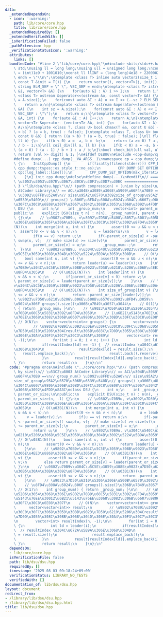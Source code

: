 ```yaml
---
data:
  _extendedDependsOn:
  - icon: ':warning:'
    path: lib/core/core.hpp
    title: lib/core/core.hpp
  _extendedRequiredBy: []
  _extendedVerifiedWith: []
  _isVerificationFailed: false
  _pathExtension: hpp
  _verificationStatusIcon: ':warning:'
  attributes:
    links: []
  bundledCode: "#line 2 \"lib/core/core.hpp\"\n#include <bits/stdc++.h>\nusing namespace\
    \ std;\nusing ll = long long;\nusing ull = unsigned long long;\nconst int INF\
    \ = (int)1e9 + 1001010;\nconst ll llINF = (long long)4e18 + 22000020;\nconst string\
    \ endn = \"\\n\";\ntemplate <class T> inline auto vector2(size_t i, size_t j,\
    \ const T &init = T()) {\n    return vector(i, vector<T>(j, init));\n}\nconst\
    \ string ELM_SEP = \" \", VEC_SEP = endn;\ntemplate <class T> istream &operator>>(istream\
    \ &i, vector<T> &A) {\n    for(auto &I : A) i >> I;\n    return i;\n}\ntemplate\
    \ <class T> ostream &operator<<(ostream &o, const vector<T> &A) {\n    int sz\
    \ = A.size();\n    for(const auto &I : A) o << I << (--sz ? ELM_SEP : \"\");\n\
    \    return o;\n}\ntemplate <class T> ostream &operator<<(ostream &o, const vector<vector<T>>\
    \ &A) {\n    int sz = A.size();\n    for(const auto &I : A) o << I << (--sz ?\
    \ VEC_SEP : \"\");\n    return o;\n}\ntemplate <class T> vector<T> &operator++(vector<T>\
    \ &A, int) {\n    for(auto &I : A) I++;\n    return A;\n}\ntemplate <class T>\
    \ vector<T> &operator--(vector<T> &A, int) {\n    for(auto &I : A) I--;\n    return\
    \ A;\n}\ntemplate <class T, class U> bool chmax(T &a, const U &b) { return ((a\
    \ < b) ? (a = b, true) : false); }\ntemplate <class T, class U> bool chmin(T &a,\
    \ const U &b) { return ((a > b) ? (a = b, true) : false); }\nll floor_div(ll a,\
    \ ll b) {\n    if(b < 0) a = -a, b = -b;\n    return (a >= 0) ? a / b : (a + 1)\
    \ / b - 1;\n}\nll ceil_div(ll a, ll b) {\n    if(b < 0) a = -a, b = -b;\n    return\
    \ (a > 0) ? (a - 1) / b + 1 : a / b;\n}\nbool check_bit(ull val, ull digit) {\
    \ return (val >> digit) & 1; }\n#ifdef DEBUG\n#include <cpp-dump/cpp-dump.hpp>\n\
    #define dump(...) cpp_dump(__VA_ARGS__)\nnamespace cp = cpp_dump;\nstruct InitCppDump\
    \ {\n    InitCppDump() {\n        if(!isatty(fileno(stderr))) CPP_DUMP_SET_OPTION(es_style,\
    \ cpp_dump::types::es_style_t::no_es);\n        CPP_DUMP_SET_OPTION(log_label_func,\
    \ cp::log_label::line());\n        CPP_DUMP_SET_OPTION(max_iteration_count, 30);\n\
    \    }\n} init_cpp_dump;\n#else\n#define dump(...)\n#endif\n// ====================\
    \ \u3053\u3053\u307E\u3067\u30C6\u30F3\u30D7\u30EC ====================\n#line\
    \ 3 \"lib/dsu/dsu.hpp\"\n// (path compression) + (union by size)\n// \u53C2\u8003\
    \ AtCoder Library\n// == ACL\u304B\u3089\u306E\u5909\u66F4\u70B9 ==\n// group_num()\
    \ \u3092\u8FFD\u52A0\n// size\u95A2\u6570\u3092size_of_group\u95A2\u6570\u306B\
    \u6539\u540D\n// groups() \u306E\u8FD4\u308A\u5024\u304C\u6607\u9806\u306B\u30BD\
    \u30FC\u30C8\u6E08\u307F\u3067\u3042\u308B\u3053\u3068\u3092\u4FDD\u8A3C\nclass\
    \ DSU {\n    int n;\n    int _group_num;\n    vector<int> parent_or_size;\n\n\
    public:\n    explicit DSU(size_t n) : n(n), _group_num(n), parent_or_size(n, -1)\
    \ {}\n\n    // \u9802\u70B9u, v\u3092\u7D50\u5408\u3057\u3001\u305D\u308C\u3089\
    \u306E\u65B0\u305F\u306A\u30EA\u30FC\u30C0\u30FC\u3092\u8FD4\u3059\n    // O(\u03B1\
    (N))\n    int merge(int u, int v) {\n        assert(0 <= u && u < n);\n      \
    \  assert(0 <= v && v < n);\n        u = leader(u);\n        v = leader(v);\n\
    \        if(u == v) return u;\n        if(-parent_or_size[u] < -parent_or_size[v])\
    \ swap(u, v);  // make size(u) >= size(v)\n        parent_or_size[u] += parent_or_size[v];\n\
    \        parent_or_size[v] = u;\n        _group_num--;\n        return u;\n  \
    \  }\n\n    // \u9802\u70B9u, v\u304C\u540C\u3058\u9023\u7D50\u6210\u5206\u306B\
    \u5C5E\u3059\u308B\u304B\u3092\u5224\u5B9A\u3059\u308B\n    // O(\u03B1(N))\n\
    \    bool same(int u, int v) {\n        assert(0 <= u && u < n);\n        assert(0\
    \ <= v && v < n);\n        return leader(u) == leader(v);\n    }\n\n    // \u9802\
    \u70B9v\u304C\u5C5E\u3059\u308B\u9023\u7D50\u6210\u5206\u306E\u4EE3\u8868\u3092\
    \u8FD4\u3059\n    // O(\u03B1(N))\n    int leader(int v) {\n        assert(0 <=\
    \ v && v < n);\n        if(parent_or_size[v] < 0) return v;\n        else return\
    \ parent_or_size[v] = leader(parent_or_size[v]);\n    }\n\n    // \u9802\u70B9\
    v\u304C\u5C5E\u3059\u308B\u9023\u7D50\u6210\u5206\u306E\u30B5\u30A4\u30BA\u3092\
    \u8FD4\u3059\n    // O(\u03B1(N))\n    int size_of_group(int v) {\n        assert(0\
    \ <= v && v < n);\n        return -parent_or_size[leader(v)];\n    }\n\n    //\
    \ \u9023\u7D50\u6210\u5206\u306E\u500B\u6570\u3092\u8FD4\u3059\n    // \u8FD4\u308A\
    \u5024\u306F groups().size()\u306B\u7B49\u3057\u3044\n    // O(1)\n    int group_num()\
    \ { return _group_num; }\n\n    // \u9023\u7D50\u6210\u5206\u3054\u3068\u306E\u9802\
    \u70B9\u60C5\u5831\u3092\u8FD4\u3059\n    // 1\u6B21\u5143\u76EE\u30012\u6B21\u5143\
    \u76EE\u3068\u3082\u306B\u6607\u9806\u3067\u30BD\u30FC\u30C8\u6E08\u307F\n   \
    \ // O(N)\n    vector<vector<int>> groups() {\n        vector<vector<int>> result;\n\
    \        // \u9802\u70B9i\u3092\u30EA\u30FC\u30C0\u30FC\u3068\u3059\u308B\u9023\
    \u7D50\u6210\u5206\u304Cresult\u306B\u683C\u7D0D\u3055\u308C\u308B\u3068\u304D\
    \u306E\u30A4\u30F3\u30C7\u30C3\u30AF\u30B9\n        vector<int> resultIndex(n,\
    \ -1);\n\n        for(int i = 0; i < n; i++) {\n            int ld = leader(i);\n\
    \            if(resultIndex[ld] == -1) {  // resultIndex \u304C\u672A\u5B9A\u306E\
    \u3068\u304D\n                resultIndex[ld] = result.size();\n             \
    \   result.emplace_back();\n                result.back().reserve(size_of_group(ld));\n\
    \            }\n            result[resultIndex[ld]].emplace_back(i);\n       \
    \ }\n        return result;\n    }\n};\n"
  code: "#pragma once\n#include \"../core/core.hpp\"\n// (path compression) + (union\
    \ by size)\n// \u53C2\u8003 AtCoder Library\n// == ACL\u304B\u3089\u306E\u5909\
    \u66F4\u70B9 ==\n// group_num() \u3092\u8FFD\u52A0\n// size\u95A2\u6570\u3092\
    size_of_group\u95A2\u6570\u306B\u6539\u540D\n// groups() \u306E\u8FD4\u308A\u5024\
    \u304C\u6607\u9806\u306B\u30BD\u30FC\u30C8\u6E08\u307F\u3067\u3042\u308B\u3053\
    \u3068\u3092\u4FDD\u8A3C\nclass DSU {\n    int n;\n    int _group_num;\n    vector<int>\
    \ parent_or_size;\n\npublic:\n    explicit DSU(size_t n) : n(n), _group_num(n),\
    \ parent_or_size(n, -1) {}\n\n    // \u9802\u70B9u, v\u3092\u7D50\u5408\u3057\u3001\
    \u305D\u308C\u3089\u306E\u65B0\u305F\u306A\u30EA\u30FC\u30C0\u30FC\u3092\u8FD4\
    \u3059\n    // O(\u03B1(N))\n    int merge(int u, int v) {\n        assert(0 <=\
    \ u && u < n);\n        assert(0 <= v && v < n);\n        u = leader(u);\n   \
    \     v = leader(v);\n        if(u == v) return u;\n        if(-parent_or_size[u]\
    \ < -parent_or_size[v]) swap(u, v);  // make size(u) >= size(v)\n        parent_or_size[u]\
    \ += parent_or_size[v];\n        parent_or_size[v] = u;\n        _group_num--;\n\
    \        return u;\n    }\n\n    // \u9802\u70B9u, v\u304C\u540C\u3058\u9023\u7D50\
    \u6210\u5206\u306B\u5C5E\u3059\u308B\u304B\u3092\u5224\u5B9A\u3059\u308B\n   \
    \ // O(\u03B1(N))\n    bool same(int u, int v) {\n        assert(0 <= u && u <\
    \ n);\n        assert(0 <= v && v < n);\n        return leader(u) == leader(v);\n\
    \    }\n\n    // \u9802\u70B9v\u304C\u5C5E\u3059\u308B\u9023\u7D50\u6210\u5206\
    \u306E\u4EE3\u8868\u3092\u8FD4\u3059\n    // O(\u03B1(N))\n    int leader(int\
    \ v) {\n        assert(0 <= v && v < n);\n        if(parent_or_size[v] < 0) return\
    \ v;\n        else return parent_or_size[v] = leader(parent_or_size[v]);\n   \
    \ }\n\n    // \u9802\u70B9v\u304C\u5C5E\u3059\u308B\u9023\u7D50\u6210\u5206\u306E\
    \u30B5\u30A4\u30BA\u3092\u8FD4\u3059\n    // O(\u03B1(N))\n    int size_of_group(int\
    \ v) {\n        assert(0 <= v && v < n);\n        return -parent_or_size[leader(v)];\n\
    \    }\n\n    // \u9023\u7D50\u6210\u5206\u306E\u500B\u6570\u3092\u8FD4\u3059\n\
    \    // \u8FD4\u308A\u5024\u306F groups().size()\u306B\u7B49\u3057\u3044\n   \
    \ // O(1)\n    int group_num() { return _group_num; }\n\n    // \u9023\u7D50\u6210\
    \u5206\u3054\u3068\u306E\u9802\u70B9\u60C5\u5831\u3092\u8FD4\u3059\n    // 1\u6B21\
    \u5143\u76EE\u30012\u6B21\u5143\u76EE\u3068\u3082\u306B\u6607\u9806\u3067\u30BD\
    \u30FC\u30C8\u6E08\u307F\n    // O(N)\n    vector<vector<int>> groups() {\n  \
    \      vector<vector<int>> result;\n        // \u9802\u70B9i\u3092\u30EA\u30FC\
    \u30C0\u30FC\u3068\u3059\u308B\u9023\u7D50\u6210\u5206\u304Cresult\u306B\u683C\
    \u7D0D\u3055\u308C\u308B\u3068\u304D\u306E\u30A4\u30F3\u30C7\u30C3\u30AF\u30B9\
    \n        vector<int> resultIndex(n, -1);\n\n        for(int i = 0; i < n; i++)\
    \ {\n            int ld = leader(i);\n            if(resultIndex[ld] == -1) {\
    \  // resultIndex \u304C\u672A\u5B9A\u306E\u3068\u304D\n                resultIndex[ld]\
    \ = result.size();\n                result.emplace_back();\n                result.back().reserve(size_of_group(ld));\n\
    \            }\n            result[resultIndex[ld]].emplace_back(i);\n       \
    \ }\n        return result;\n    }\n};\n"
  dependsOn:
  - lib/core/core.hpp
  isVerificationFile: false
  path: lib/dsu/dsu.hpp
  requiredBy: []
  timestamp: '2025-08-03 09:18:24+09:00'
  verificationStatus: LIBRARY_NO_TESTS
  verifiedWith: []
documentation_of: lib/dsu/dsu.hpp
layout: document
redirect_from:
- /library/lib/dsu/dsu.hpp
- /library/lib/dsu/dsu.hpp.html
title: lib/dsu/dsu.hpp
---
```

